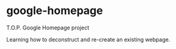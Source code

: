 # google-homepage
T.O.P. Google Homepage project

Learning how to deconstruct and re-create an existing webpage.
